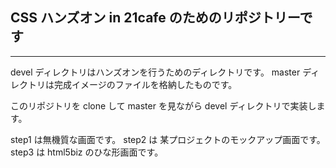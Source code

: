## CSS ハンズオン in 21cafe のためのリポジトリーです

---------------

devel ディレクトリはハンズオンを行うためのディレクトリです。
master ディレクトリは完成イメージのファイルを格納したものです。

このリポジトリを clone して master を見ながら devel ディレクトリで実装します。

  step1 は無機質な画面です。
  step2 は 某プロジェクトのモックアップ画面です。
  step3 は html5biz のひな形画面です。